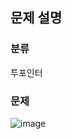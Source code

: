## 문제 설명

### 분류

투포인터

### 문제
![image](https://user-images.githubusercontent.com/69149030/167076359-151df8a1-a5df-40a7-ae15-a3cdc6a92b35.png)
